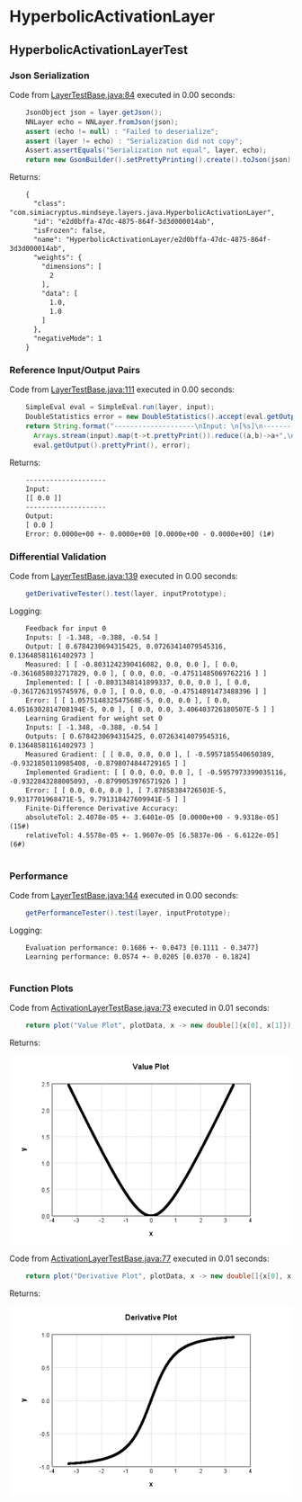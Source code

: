 # HyperbolicActivationLayer
## HyperbolicActivationLayerTest
### Json Serialization
Code from [LayerTestBase.java:84](../../../../../../../../MindsEye/src/test/java/com/simiacryptus/mindseye/layers/LayerTestBase.java#L84) executed in 0.00 seconds: 
```java
    JsonObject json = layer.getJson();
    NNLayer echo = NNLayer.fromJson(json);
    assert (echo != null) : "Failed to deserialize";
    assert (layer != echo) : "Serialization did not copy";
    Assert.assertEquals("Serialization not equal", layer, echo);
    return new GsonBuilder().setPrettyPrinting().create().toJson(json);
```

Returns: 

```
    {
      "class": "com.simiacryptus.mindseye.layers.java.HyperbolicActivationLayer",
      "id": "e2d0bffa-47dc-4875-864f-3d3d000014ab",
      "isFrozen": false,
      "name": "HyperbolicActivationLayer/e2d0bffa-47dc-4875-864f-3d3d000014ab",
      "weights": {
        "dimensions": [
          2
        ],
        "data": [
          1.0,
          1.0
        ]
      },
      "negativeMode": 1
    }
```



### Reference Input/Output Pairs
Code from [LayerTestBase.java:111](../../../../../../../../MindsEye/src/test/java/com/simiacryptus/mindseye/layers/LayerTestBase.java#L111) executed in 0.00 seconds: 
```java
    SimpleEval eval = SimpleEval.run(layer, input);
    DoubleStatistics error = new DoubleStatistics().accept(eval.getOutput().add(output.scale(-1)).getData());
    return String.format("--------------------\nInput: \n[%s]\n--------------------\nOutput: \n%s\nError: %s",
      Arrays.stream(input).map(t->t.prettyPrint()).reduce((a,b)->a+",\n"+b).get(),
      eval.getOutput().prettyPrint(), error);
```

Returns: 

```
    --------------------
    Input: 
    [[ 0.0 ]]
    --------------------
    Output: 
    [ 0.0 ]
    Error: 0.0000e+00 +- 0.0000e+00 [0.0000e+00 - 0.0000e+00] (1#)
```



### Differential Validation
Code from [LayerTestBase.java:139](../../../../../../../../MindsEye/src/test/java/com/simiacryptus/mindseye/layers/LayerTestBase.java#L139) executed in 0.00 seconds: 
```java
    getDerivativeTester().test(layer, inputPrototype);
```
Logging: 
```
    Feedback for input 0
    Inputs: [ -1.348, -0.388, -0.54 ]
    Output: [ 0.6784230694315425, 0.07263414079545316, 0.13648581161402973 ]
    Measured: [ [ -0.8031242390416082, 0.0, 0.0 ], [ 0.0, -0.3616858032717829, 0.0 ], [ 0.0, 0.0, -0.47511485069762216 ] ]
    Implemented: [ [ -0.8031348141899337, 0.0, 0.0 ], [ 0.0, -0.3617263195745976, 0.0 ], [ 0.0, 0.0, -0.47514891473488396 ] ]
    Error: [ [ 1.057514832547568E-5, 0.0, 0.0 ], [ 0.0, 4.0516302814708194E-5, 0.0 ], [ 0.0, 0.0, 3.406403726180507E-5 ] ]
    Learning Gradient for weight set 0
    Inputs: [ -1.348, -0.388, -0.54 ]
    Outputs: [ 0.6784230694315425, 0.07263414079545316, 0.13648581161402973 ]
    Measured Gradient: [ [ 0.0, 0.0, 0.0 ], [ -0.5957185540650389, -0.9321850110985408, -0.8798074844729165 ] ]
    Implemented Gradient: [ [ 0.0, 0.0, 0.0 ], [ -0.5957973399035116, -0.9322843288005093, -0.8799053976571926 ] ]
    Error: [ [ 0.0, 0.0, 0.0 ], [ 7.87858384726503E-5, 9.9317701968471E-5, 9.791318427609941E-5 ] ]
    Finite-Difference Derivative Accuracy:
    absoluteTol: 2.4078e-05 +- 3.6401e-05 [0.0000e+00 - 9.9318e-05] (15#)
    relativeTol: 4.5578e-05 +- 1.9607e-05 [6.5837e-06 - 6.6122e-05] (6#)
    
```

### Performance
Code from [LayerTestBase.java:144](../../../../../../../../MindsEye/src/test/java/com/simiacryptus/mindseye/layers/LayerTestBase.java#L144) executed in 0.00 seconds: 
```java
    getPerformanceTester().test(layer, inputPrototype);
```
Logging: 
```
    Evaluation performance: 0.1686 +- 0.0473 [0.1111 - 0.3477]
    Learning performance: 0.0574 +- 0.0205 [0.0370 - 0.1824]
    
```

### Function Plots
Code from [ActivationLayerTestBase.java:73](../../../../../../../../MindsEye/src/test/java/com/simiacryptus/mindseye/layers/java/ActivationLayerTestBase.java#L73) executed in 0.01 seconds: 
```java
    return plot("Value Plot", plotData, x -> new double[]{x[0], x[1]});
```

Returns: 

![Result](etc/test.1.png)



Code from [ActivationLayerTestBase.java:77](../../../../../../../../MindsEye/src/test/java/com/simiacryptus/mindseye/layers/java/ActivationLayerTestBase.java#L77) executed in 0.01 seconds: 
```java
    return plot("Derivative Plot", plotData, x -> new double[]{x[0], x[2]});
```

Returns: 

![Result](etc/test.2.png)



